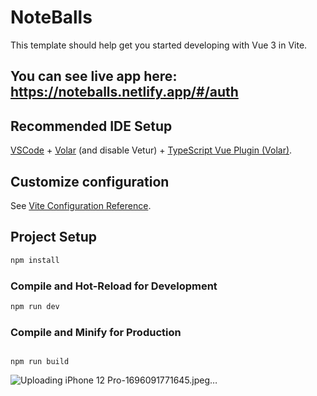# NoteBalls

This template should help get you started developing with Vue 3 in Vite.

## You can see live app here: https://noteballs.netlify.app/#/auth

## Recommended IDE Setup

[VSCode](https://code.visualstudio.com/) + [Volar](https://marketplace.visualstudio.com/items?itemName=johnsoncodehk.volar) (and disable Vetur) + [TypeScript Vue Plugin (Volar)](https://marketplace.visualstudio.com/items?itemName=johnsoncodehk.vscode-typescript-vue-plugin).

## Customize configuration

See [Vite Configuration Reference](https://vitejs.dev/config/).

## Project Setup

```sh
npm install
```

### Compile and Hot-Reload for Development

```sh
npm run dev
```

### Compile and Minify for Production

```sh![iPhone 12 Pro-1696091771645](https://github.com/Alexandra2888/NoteBalls/assets/76844097/92ed6ff9-a826-4482-9f7c-b254f1abf1fd)

npm run build
```


![Uploading iPhone 12 Pro-1696091771645.jpeg…]()

